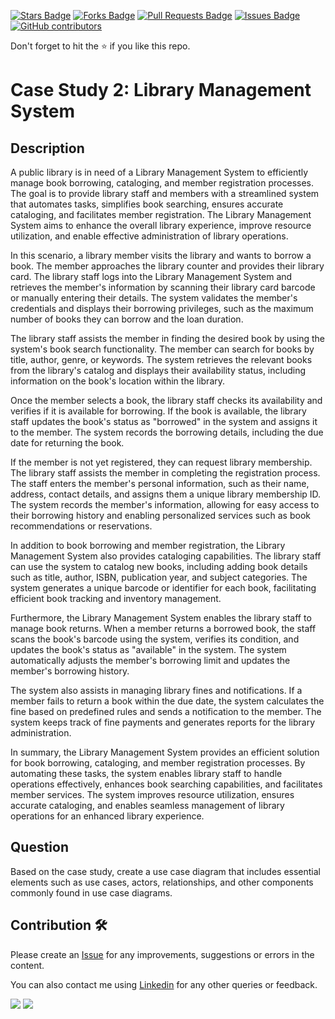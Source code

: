 <a href="https://github.com/drshahizan/software-engineering/stargazers"><img src="https://img.shields.io/github/stars/drshahizan/software-engineering" alt="Stars Badge"/></a>
<a href="https://github.com/drshahizan/software-engineering/network/members"><img src="https://img.shields.io/github/forks/drshahizan/software-engineering" alt="Forks Badge"/></a>
<a href="https://github.com/drshahizan/software-engineering/pulls"><img src="https://img.shields.io/github/issues-pr/drshahizan/software-engineering" alt="Pull Requests Badge"/></a>
<a href="https://github.com/drshahizan/software-engineering"><img src="https://img.shields.io/github/issues/drshahizan/software-engineering" alt="Issues Badge"/></a>
<a href="https://github.com/drshahizan/software-engineering/graphs/contributors"><img alt="GitHub contributors" src="https://img.shields.io/github/contributors/drshahizan/software-engineering?color=2b9348"></a>

Don't forget to hit the :star: if you like this repo.

# Case Study 2: Library Management System

## Description
A public library is in need of a Library Management System to efficiently manage book borrowing, cataloging, and member registration processes. The goal is to provide library staff and members with a streamlined system that automates tasks, simplifies book searching, ensures accurate cataloging, and facilitates member registration. The Library Management System aims to enhance the overall library experience, improve resource utilization, and enable effective administration of library operations.

In this scenario, a library member visits the library and wants to borrow a book. The member approaches the library counter and provides their library card. The library staff logs into the Library Management System and retrieves the member's information by scanning their library card barcode or manually entering their details. The system validates the member's credentials and displays their borrowing privileges, such as the maximum number of books they can borrow and the loan duration.

The library staff assists the member in finding the desired book by using the system's book search functionality. The member can search for books by title, author, genre, or keywords. The system retrieves the relevant books from the library's catalog and displays their availability status, including information on the book's location within the library.

Once the member selects a book, the library staff checks its availability and verifies if it is available for borrowing. If the book is available, the library staff updates the book's status as "borrowed" in the system and assigns it to the member. The system records the borrowing details, including the due date for returning the book.

If the member is not yet registered, they can request library membership. The library staff assists the member in completing the registration process. The staff enters the member's personal information, such as their name, address, contact details, and assigns them a unique library membership ID. The system records the member's information, allowing for easy access to their borrowing history and enabling personalized services such as book recommendations or reservations.

In addition to book borrowing and member registration, the Library Management System also provides cataloging capabilities. The library staff can use the system to catalog new books, including adding book details such as title, author, ISBN, publication year, and subject categories. The system generates a unique barcode or identifier for each book, facilitating efficient book tracking and inventory management.

Furthermore, the Library Management System enables the library staff to manage book returns. When a member returns a borrowed book, the staff scans the book's barcode using the system, verifies its condition, and updates the book's status as "available" in the system. The system automatically adjusts the member's borrowing limit and updates the member's borrowing history.

The system also assists in managing library fines and notifications. If a member fails to return a book within the due date, the system calculates the fine based on predefined rules and sends a notification to the member. The system keeps track of fine payments and generates reports for the library administration.

In summary, the Library Management System provides an efficient solution for book borrowing, cataloging, and member registration processes. By automating these tasks, the system enables library staff to handle operations effectively, enhances book searching capabilities, and facilitates member services. The system improves resource utilization, ensures accurate cataloging, and enables seamless management of library operations for an enhanced library experience.

## Question
Based on the case study, create a use case diagram that includes essential elements such as use cases, actors, relationships, and other components commonly found in use case diagrams.

## Contribution 🛠️
Please create an [Issue](https://github.com/drshahizan/software-engineering/issues) for any improvements, suggestions or errors in the content.

You can also contact me using [Linkedin](https://www.linkedin.com/in/drshahizan/) for any other queries or feedback.

![](https://komarev.com/ghpvc/?username=drshahizan&label=Views&color=0e75b6&style=flat)
![](https://hit.yhype.me/github/profile?user_id=81284918)




